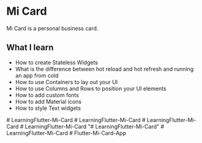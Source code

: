 
# Mi Card


Mi Card is a personal business card.  
## What I learn

* How to create Stateless Widgets
* What is the difference between hot reload and hot refresh and running an app from cold
* How to use Containers to lay out your UI
* How to use Columns and Rows to position your UI elements
* How to add custom fonts
* How to add Material icons
* How to style Text widgets





#   L e a r n i n g F l u t t e r - M i - C a r d  
 #   L e a r n i n g F l u t t e r - M i - C a r d  
 #   L e a r n i n g F l u t t e r - M i - C a r d  
 #   L e a r n i n g F l u t t e r - M i - C a r d  
 "# LearningFlutter-Mi-Card" 
#   L e a r n i n g F l u t t e r - M i - C a r d  
 #   F l u t t e r - M i - C a r d - A p p  
 